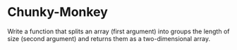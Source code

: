 # Chunky-Monkey
Write a function that splits an array (first argument) into groups the length of size (second argument) and returns them as a two-dimensional array.

